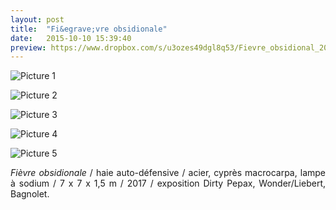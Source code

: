 ```yaml
---
layout: post
title:  "Fi&egrave;vre obsidionale"
date:   2015-10-10 15:39:40
preview: https://www.dropbox.com/s/u3ozes49dgl8q53/Fievre_obsidional_2017_preview.jpg?raw=1
---
```


![Picture 1](https://www.dropbox.com/s/owgjugii4zjpsv2/Fievre_obsidionale_2017_vue%20basse.jpg?raw=1)

![Picture 2](https://www.dropbox.com/s/j9ti65zijk6djfa/Fievre_obsidional_2017_vue_mi-hauteur.jpg?raw=1)

![Picture 3](https://www.dropbox.com/s/c6bewfpfbuvcv5w/Fievre_obsidionale_2017_vue_aerienne.jpg?raw=1)

![Picture 4](https://www.dropbox.com/s/nxyxqavafuxaxnq/Fievre_obsidionale_2017_nuit.jpg?raw=1)

![Picture 5](https://www.dropbox.com/s/ln106ri1ofuq27x/Fievre_obsidionale_2017_vue%20haut%20_nuit.jpg?raw=1)

<p style="text-align:justify">
<span style="font-style: italic;">Fi&egrave;vre obsidionale</span> / haie auto-d&eacute;fensive / acier, cypr&egrave;s macrocarpa, lampe &agrave; sodium / 7 x 7 x 1,5 m / 2017 / exposition Dirty Pepax, Wonder/Liebert, Bagnolet.
</p>


